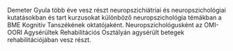 ﻿---
layout: page_kutej_profilok
tud_idopont: 0
kutej_programfelelos_eloado: Dr. Demeter Gyula
kutej_programfelelos: 
kutej_eloado:
---
Demeter Gyula több éve vesz részt neuropszichiátriai és neuropszichológiai kutatásokban és tart kurzusokat különböző neuropszichológia témákban a BME Kognitív Tanszékének oktatójaként.  Neuropszichológusként az OMI-OORI Agysérültek Rehabilitációs Osztályán agysérült betegek rehabilitációjában vesz részt. 



